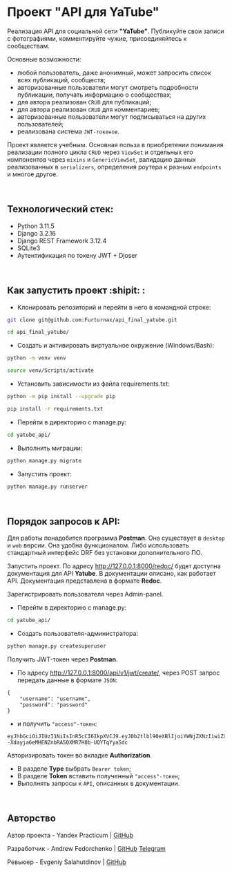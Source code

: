 # Проект "API для YaTube"
Реализация API для социальной сети **"YaTube"**. Публикуйте свои записи с фотографиями, комментируйте чужие, присоединяйтесь к сообществам. 

Основные возможности:
- любой пользователь, даже анонимный, может запросить список всех публикаций, сообществ; 
- авторизованные пользователи могут смотреть подробности публикации, получать информацию о сообществах;
- для автора реализован `CRUD` для публикаций;
- для автора реализован `CRUD` для комментариев;
- авторизованные пользователи могут подписываться на других пользователей;
- реализована система `JWT-токенов`.

Проект является учебным. Основная польза в приобретении понимания реализации полного цикла `CRUD` через `ViewSet` и отдельных его компонентов через `mixins` и `GenericViewSet`, валидацию данных реализованных в `serializers`, определения роутера к разным `endpoints` и многое другое.

<br>

## Технологический стек:
- Python 3.11.5
- Django 3.2.16
- Django REST Framework 3.12.4
- SQLite3
- Аутентификация по токену JWT + Djoser

<br>

## Как запустить проект :shipit: :
+ Клонировать репозиторий и перейти в него в командной строке:
```bash
git clone git@github.com:Furturnax/api_final_yatube.git
```

```bash
cd api_final_yatube/
```

+ Cоздать и активировать виртуальное окружение (Windows/Bash):
```bash
python -m venv venv
```

```bash
source venv/Scripts/activate
```

+ Установить зависимости из файла requirements.txt:
```bash
python -m pip install --upgrade pip
```

```bash
pip install -r requirements.txt
```

+ Перейти в директорию с manage.py:
```bash
cd yatube_api/
```

+ Выполнить миграции:
```bash
python manage.py migrate
```

+ Запустить проект:
```bash
python manage.py runserver
```

<br>

## Порядок запросов к API:
Для работы понадобится программа **Postman**. Она существует в `desktop` и `web` версии. Она удобна функционалом. Либо использовать стандартный интерфейс DRF без установки дополнительного ПО. 

Запустить проект. По адресу http://127.0.0.1:8000/redoc/ будет доступна документация для API **Yatube**. В документации описано, как работает API. Документация представлена в формате **Redoc**.

Зарегистрировать пользователя через Admin-panel.
+ Перейти в директорию с manage.py:
```bash
cd yatube_api/
```

+ Создать пользователя-администратора:
```bash
python manage.py createsuperuser
```

Получить JWT-токен через **Postman**.  
+ По адресу http://127.0.0.1:8000/api/v1/jwt/create/, через POST запрос передать данные в формате `JSON`:
```
{
	"username": "username",
	"password": "password"
}
```
+ и получить `"access"-токен`:
```
eyJhbGciOiJIUzI1NiIsInR5cCI6IkpXVCJ9.eyJ0b2tlbl90eXBlIjoiYWNjZXNzIiwiZXhwIjoxNzAxNDQyOTM4LCJpYXQiOjE3MDEzNTY1MzgsImp0aSI6ImZiN2Y5ZTYwYTNiMzQxMzU5NGJlYjc2YTBkNWE0YzlmIiwidXNlcl9pZCI6M30._h5--Xdayja6eMHENZnbRA50XMR7H8b-UQYTqYyaSdc
```

Авторизировать токен во вкладке **Authorization**.
- В разделе **Type** выбрать `Bearer token`;
- В разделе **Token** вставить полученный `"access"-токен`;
- Выполнять запросы к `API`, описанных в документации. 

<br>

## Авторство
Автор проекта - Yandex Practicum | [GitHub](https://github.com/yandex-praktikum)

Разработчик - Andrew Fedorchenko | [GitHub](https://github.com/Furturnax) [Telegram](https://t.me/furturnax)

Ревьюер - Evgeniy Salahutdinov | [GitHub](https://github.com/EugeneSal)
